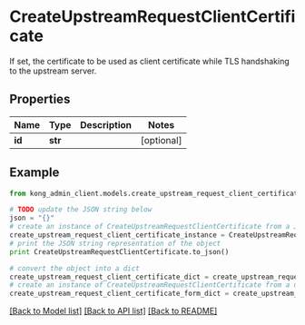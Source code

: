 # CreateUpstreamRequestClientCertificate

If set, the certificate to be used as client certificate while TLS handshaking to the upstream server.

## Properties

Name | Type | Description | Notes
------------ | ------------- | ------------- | -------------
**id** | **str** |  | [optional] 

## Example

```python
from kong_admin_client.models.create_upstream_request_client_certificate import CreateUpstreamRequestClientCertificate

# TODO update the JSON string below
json = "{}"
# create an instance of CreateUpstreamRequestClientCertificate from a JSON string
create_upstream_request_client_certificate_instance = CreateUpstreamRequestClientCertificate.from_json(json)
# print the JSON string representation of the object
print CreateUpstreamRequestClientCertificate.to_json()

# convert the object into a dict
create_upstream_request_client_certificate_dict = create_upstream_request_client_certificate_instance.to_dict()
# create an instance of CreateUpstreamRequestClientCertificate from a dict
create_upstream_request_client_certificate_form_dict = create_upstream_request_client_certificate.from_dict(create_upstream_request_client_certificate_dict)
```
[[Back to Model list]](../README.md#documentation-for-models) [[Back to API list]](../README.md#documentation-for-api-endpoints) [[Back to README]](../README.md)


